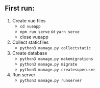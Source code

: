 ## First run:

1. Create vue files
    - ``cd vueapp``
    - ``npm run serve`` or ``yarn serve``
    - close vueapp
2. Collect staticfiles
    - ``python3 manage.py collectstatic``
3. Create database
    - ``python3 manage.py makemigrations``
    - ``python3 manage.py migrate``
    - ``python3 manage.py createsuperuser``
4. Run server
    - ``python3 manage.py runserver``